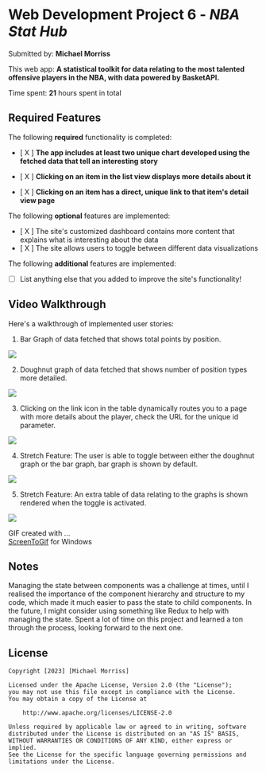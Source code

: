 # Web Development Project 6 - *NBA Stat Hub*

Submitted by: **Michael Morriss**

This web app: **A statistical toolkit for data relating to the most talented offensive players in the NBA, with data powered by BasketAPI.**

Time spent: **21** hours spent in total

## Required Features

The following **required** functionality is completed:

- [ X ] **The app includes at least two unique chart developed using the fetched data that tell an interesting story**

- [ X ] **Clicking on an item in the list view displays more details about it**

- [ X ] **Clicking on an item has a direct, unique link to that item's detail view page**


The following **optional** features are implemented:

- [ X ] The site's customized dashboard contains more content that explains what is interesting about the data
- [ X ] The site allows users to toggle between different data visualizations

The following **additional** features are implemented:

* [ ] List anything else that you added to improve the site's functionality!

## Video Walkthrough

Here's a walkthrough of implemented user stories:

1. Bar Graph of data fetched that shows total points by position.
<img src='https://i.imgur.com/NRHMbnF.gif' />

2. Doughnut graph of data fetched that shows number of position types more detailed.
<img src='https://i.imgur.com/MllI568.gif' />

3. Clicking on the link icon in the table dynamically routes you to a page with more details about the player, check the URL for the unique id parameter.
<img src='https://i.imgur.com/FD1mhgb.gif' />

4. Stretch Feature: The user is able to toggle between either the doughnut graph or the bar graph, bar graph is shown by default.
<img src='https://i.imgur.com/JrGn98s.gif' />

5. Stretch Feature: An extra table of data relating to the graphs is shown rendered when the toggle is activated.
<img src='https://i.imgur.com/qvDV9Ep.gif' />



<!-- Replace this with whatever GIF tool you used! -->
GIF created with ...  
[ScreenToGif](https://www.screentogif.com/) for Windows


## Notes

Managing the state between components was a challenge at times, until I realised the importance of the component hierarchy and structure to my code, which made it much easier to pass the state to child components. In the future, I might consider using something like Redux to help with managing the state. Spent a lot of time on this project and learned a ton through the process, looking forward to the next one.
 
## License

    Copyright [2023] [Michael Morriss]

    Licensed under the Apache License, Version 2.0 (the "License");
    you may not use this file except in compliance with the License.
    You may obtain a copy of the License at

        http://www.apache.org/licenses/LICENSE-2.0

    Unless required by applicable law or agreed to in writing, software
    distributed under the License is distributed on an "AS IS" BASIS,
    WITHOUT WARRANTIES OR CONDITIONS OF ANY KIND, either express or implied.
    See the License for the specific language governing permissions and
    limitations under the License.
